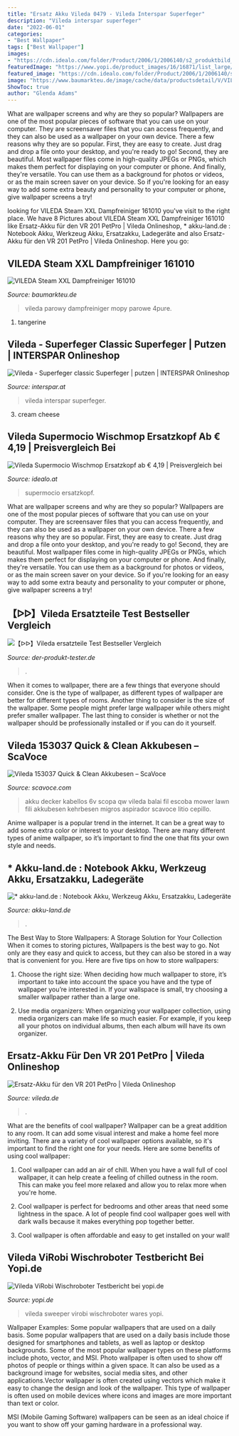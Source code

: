 ```yaml
---
title: "Ersatz Akku Vileda 0479 - Vileda Interspar Superfeger"
description: "Vileda interspar superfeger"
date: "2022-06-01"
categories:
- "Best Wallpaper"
tags: ["Best Wallpaper"]
images:
- "https://cdn.idealo.com/folder/Product/2006/1/2006140/s2_produktbild_max_3/supermocio-wischmop-ersatzkopf.jpg"
featuredImage: "https://www.yopi.de/product_images/16/16871/list_large/vileda-vi-robi-wischroboter.png"
featured_image: "https://cdn.idealo.com/folder/Product/2006/1/2006140/s2_produktbild_max_3/supermocio-wischmop-ersatzkopf.jpg"
image: "https://www.baumarkteu.de/image/cache/data/productsdetail/V/VILEDA_STEAM_XXL_4023103212145_9-800x800.jpg"
ShowToc: true
author: "Glenda Adams"
---
```



What are wallpaper screens and why are they so popular?
Wallpapers are one of the most popular pieces of software that you can use on your computer. They are screensaver files that you can access frequently, and they can also be used as a wallpaper on your own device. There a few reasons why they are so popular. First, they are easy to create. Just drag and drop a file onto your desktop, and you're ready to go! Second, they are beautiful. Most wallpaper files come in high-quality JPEGs or PNGs, which makes them perfect for displaying on your computer or phone. And finally, they're versatile. You can use them as a background for photos or videos, or as the main screen saver on your device. So if you're looking for an easy way to add some extra beauty and personality to your computer or phone, give wallpaper screens a try!

	

		
looking for VILEDA Steam XXL Dampfreiniger 161010 you've visit to the right place. We have 8 Pictures about VILEDA Steam XXL Dampfreiniger 161010 like Ersatz-Akku für den VR 201 PetPro | Vileda Onlineshop, * akku-land.de : Notebook Akku, Werkzeug Akku, Ersatzakku, Ladegeräte and also Ersatz-Akku für den VR 201 PetPro | Vileda Onlineshop. Here you go:
		
    
## VILEDA Steam XXL Dampfreiniger 161010

<img loading=lazy src="https://www.baumarkteu.de/image/cache/data/productsdetail/V/VILEDA_STEAM_XXL_4023103212145_9-800x800.jpg" onerror="this.onerror=null;this.src='https://tse2.mm.bing.net/th?id=OIP.vQeKWibVhqPd0jXM21HMfQHaHa&amp;pid=15.1';" alt="VILEDA Steam XXL Dampfreiniger 161010">

_Source: baumarkteu.de_

>vileda parowy dampfreiniger mopy parowe 4pure. 

	

1. tangerine 

    
## Vileda - Superfeger Classic Superfeger | Putzen | INTERSPAR Onlineshop

<img loading=lazy src="https://cdn1.interspar.at/cachableservlets/articleImage.dam/at/2328805/dt_zoom.jpg" onerror="this.onerror=null;this.src='https://tse1.mm.bing.net/th?id=OIP.Hzo_qDLnyFJ-kzT0Uqs7XwHaHa&amp;pid=15.1';" alt="Vileda - Superfeger classic Superfeger | putzen | INTERSPAR Onlineshop">

_Source: interspar.at_

>vileda interspar superfeger. 

	

3. cream cheese 

    
## Vileda Supermocio Wischmop Ersatzkopf Ab € 4,19 | Preisvergleich Bei

<img loading=lazy src="https://cdn.idealo.com/folder/Product/2006/1/2006140/s2_produktbild_max_3/supermocio-wischmop-ersatzkopf.jpg" onerror="this.onerror=null;this.src='https://tse1.mm.bing.net/th?id=OIP.GGaw20NOVHgw9HCAvoeQuAHaO4&amp;pid=15.1';" alt="Vileda Supermocio Wischmop Ersatzkopf ab € 4,19 | Preisvergleich bei">

_Source: idealo.at_

>supermocio ersatzkopf. 

	

What are wallpaper screens and why are they so popular?
Wallpapers are one of the most popular pieces of software that you can use on your computer. They are screensaver files that you can access frequently, and they can also be used as a wallpaper on your own device. There a few reasons why they are so popular. First, they are easy to create. Just drag and drop a file onto your desktop, and you're ready to go! Second, they are beautiful. Most wallpaper files come in high-quality JPEGs or PNGs, which makes them perfect for displaying on your computer or phone. And finally, they're versatile. You can use them as a background for photos or videos, or as the main screen saver on your device. So if you're looking for an easy way to add some extra beauty and personality to your computer or phone, give wallpaper screens a try!

    
## 【ᐅᐅ】Vileda Ersatzteile Test Bestseller Vergleich

<img loading=lazy src="https://images-na.ssl-images-amazon.com/images/I/71gThl-Y0oL._SX466_.jpg" onerror="this.onerror=null;this.src='https://tse4.mm.bing.net/th?id=OIP.HDqBN5qAV-Fo3QYFi5ZKeQAAAA&amp;pid=15.1';" alt="【ᐅᐅ】Vileda ersatzteile Test Bestseller Vergleich">

_Source: der-produkt-tester.de_

>. 

	

When it comes to wallpaper, there are a few things that everyone should consider. One is the type of wallpaper, as different types of wallpaper are better for different types of rooms. Another thing to consider is the size of the wallpaper. Some people might prefer large wallpaper while others might prefer smaller wallpaper. The last thing to consider is whether or not the wallpaper should be professionally installed or if you can do it yourself.

    
## Vileda 153037 Quick &amp; Clean Akkubesen – ScaVoce

<img loading=lazy src="https://scavoce.com/wp-content/uploads/2019/06/18223-2.jpg" onerror="this.onerror=null;this.src='https://tse2.mm.bing.net/th?id=OIP.3ibYvHp0rrxAUgPDwnHWBQAAAA&amp;pid=15.1';" alt="Vileda 153037 Quick &amp; Clean Akkubesen – ScaVoce">

_Source: scavoce.com_

>akku decker kabellos 6v scopa qw vileda balai fil escoba mower lawn fili akkubesen kehrbesen migros aspirador scavoce litio cepillo. 

	

Anime wallpaper is a popular trend in the internet. It can be a great way to add some extra color or interest to your desktop. There are many different types of anime wallpaper, so it’s important to find the one that fits your own style and needs.

    
## * Akku-land.de : Notebook Akku, Werkzeug Akku, Ersatzakku, Ladegeräte

<img loading=lazy src="https://www.akku-land.de/ProdImage/shopfull/1/A-GF-xVIL-A-A.jpg" onerror="this.onerror=null;this.src='https://tse1.mm.bing.net/th?id=OIP.SYbGJZuYt6HOZPw2tlVxGQHaHa&amp;pid=15.1';" alt="* akku-land.de : Notebook Akku, Werkzeug Akku, Ersatzakku, Ladegeräte">

_Source: akku-land.de_

>. 

	

The Best Way to Store Wallpapers: A Storage Solution for Your Collection
When it comes to storing pictures, Wallpapers is the best way to go. Not only are they easy and quick to access, but they can also be stored in a way that is convenient for you. Here are five tips on how to store wallpapers:
1) Choose the right size: When deciding how much wallpaper to store, it’s important to take into account the space you have and the type of wallpaper you’re interested in. If your wallspace is small, try choosing a smaller wallpaper rather than a large one.

2) Use media organizers: When organizing your wallpaper collection, using media organizers can make life so much easier. For example, if you keep all your photos on individual albums, then each album will have its own organizer.

    
## Ersatz-Akku Für Den VR 201 PetPro | Vileda Onlineshop

<img loading=lazy src="https://www.vileda.de/medias/ersatz-akku-saugroboter-vr-one-vr-102-vr-201-main.jpg-VC-Prod-Tile?context=bWFzdGVyfHJvb3R8OTMzMHxpbWFnZS9qcGVnfGg5MS9oNTAvOTIzNTQ5MzY4MzIzMC5qcGd8ODVjMWRhNmE0NmQ3YWIwNmU2M2M4NjIzZjFkMzFkY2EwMWIzYTYxYTI2NDgyOTk2ZDU4MDIwMzk4MWVkM2YwMw" onerror="this.onerror=null;this.src='https://tse4.mm.bing.net/th?id=OIP.heKVDrOyn3ZQD4lBVN1dBAAAAA&amp;pid=15.1';" alt="Ersatz-Akku für den VR 201 PetPro | Vileda Onlineshop">

_Source: vileda.de_

>. 

	

What are the benefits of cool wallpaper?
Wallpaper can be a great addition to any room. It can add some visual interest and make a home feel more inviting. There are a variety of cool wallpaper options available, so it's important to find the right one for your needs. Here are some benefits of using cool wallpaper: 
1. Cool wallpaper can add an air of chill. When you have a wall full of cool wallpaper, it can help create a feeling of chilled outness in the room. This can make you feel more relaxed and allow you to relax more when you're home. 

2. Cool wallpaper is perfect for bedrooms and other areas that need some lightness in the space. A lot of people find cool wallpaper goes well with dark walls because it makes everything pop together better. 

3. Cool wallpaper is often affordable and easy to get installed on your wall!

    
## Vileda ViRobi Wischroboter Testbericht Bei Yopi.de

<img loading=lazy src="https://www.yopi.de/product_images/16/16871/list_large/vileda-vi-robi-wischroboter.png" onerror="this.onerror=null;this.src='https://tse2.mm.bing.net/th?id=OIP.P3A87V1b1VdKhB4_mJt5NQAAAA&amp;pid=15.1';" alt="Vileda ViRobi Wischroboter Testbericht bei yopi.de">

_Source: yopi.de_

>vileda sweeper virobi wischroboter wares yopi. 

	

Wallpaper Examples: Some popular wallpapers that are used on a daily basis.
Some popular wallpapers that are used on a daily basis include those designed for smartphones and tablets, as well as laptop or desktop backgrounds. Some of the most popular wallpaper types on these platforms include photo, vector, and MSI. 
Photo wallpaper is often used to show off photos of people or things within a given space. It can also be used as a background image for websites, social media sites, and other applications.Vector wallpaper is often created using vectors which make it easy to change the design and look of the wallpaper. This type of wallpaper is often used on mobile devices where icons and images are more important than text or color. 

MSI (Mobile Gaming Software) wallpapers can be seen as an ideal choice if you want to show off your gaming hardware in a professional way.

